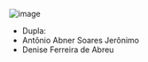 ![image](https://github.com/DeniseFer/bd-info-p4/assets/124710256/7956a379-24b9-4961-bc2f-2f6b4c55e454)

- Dupla:
- Antônio Abner Soares Jerônimo
- Denise Ferreira de Abreu
